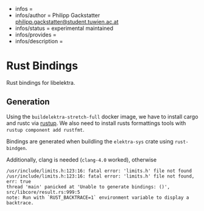 - infos =
- infos/author = Philipp Gackstatter <philipp.gackstatter@student.tuwien.ac.at>
- infos/status = experimental maintained
- infos/provides =
- infos/description =

# Rust Bindings

Rust bindings for libelektra.

## Generation

Using the `buildelektra-stretch-full` docker image, we have to install cargo and rustc via [rustup](https://rustup.rs).
We also need to install rusts formattings tools with `rustup component add rustfmt`.

Bindings are generated when buildling the `elektra-sys` crate using `rust-bindgen`.

Additionally, clang is needed (`clang-4.0` worked), otherwise

```
/usr/include/limits.h:123:16: fatal error: 'limits.h' file not found
/usr/include/limits.h:123:16: fatal error: 'limits.h' file not found, err: true
thread 'main' panicked at 'Unable to generate bindings: ()', src/libcore/result.rs:999:5
note: Run with `RUST_BACKTRACE=1` environment variable to display a backtrace.
```
